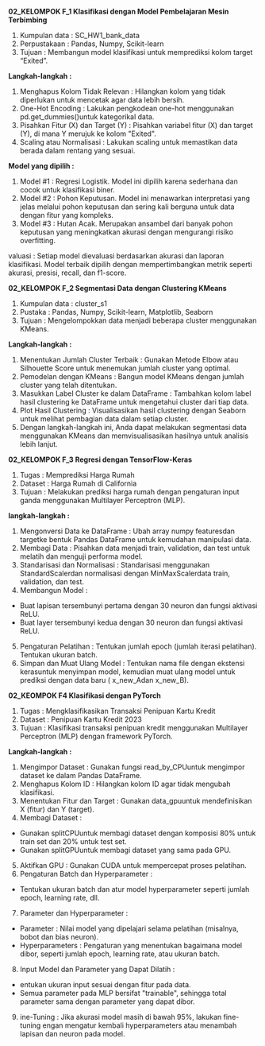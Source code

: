 **02_KELOMPOK F_1 Klasifikasi dengan Model Pembelajaran Mesin Terbimbing**
1.  Kumpulan data : SC_HW1_bank_data
2.  Perpustakaan : Pandas, Numpy, Scikit-learn
3.  Tujuan : Membangun model klasifikasi untuk memprediksi kolom target 
    “Exited”.

**Langkah-langkah :**
1.  Menghapus Kolom Tidak Relevan : Hilangkan kolom yang tidak diperlukan 
    untuk mencetak agar data lebih bersih.
2.  One-Hot Encoding : Lakukan pengkodean one-hot menggunakan 
    pd.get_dummies()untuk kategorikal data.
3.  Pisahkan Fitur (X) dan Target (Y) : Pisahkan variabel fitur (X) dan 
    target (Y), di mana Y merujuk ke kolom "Exited".
4.  Scaling atau Normalisasi : Lakukan scaling untuk memastikan data berada 
    dalam rentang yang sesuai.

**Model yang dipilih :**
1.  Model #1 : Regresi Logistik. Model ini dipilih karena sederhana dan 
    cocok untuk klasifikasi biner.
2.  Model #2 : Pohon Keputusan. Model ini menawarkan interpretasi yang 
    jelas 
    melalui pohon keputusan dan sering kali berguna untuk data dengan fitur 
    yang kompleks.
3.  Model #3 : Hutan Acak. Merupakan ansambel dari banyak pohon keputusan 
    yang meningkatkan akurasi dengan mengurangi risiko overfitting.
    
valuasi : Setiap model dievaluasi berdasarkan akurasi dan laporan klasifikasi. Model terbaik dipilih dengan mempertimbangkan metrik seperti akurasi, presisi, recall, dan f1-score.

**02_KELOMPOK F_2 Segmentasi Data dengan Clustering KMeans**
1.  Kumpulan data : cluster_s1
2.  Pustaka : Pandas, Numpy, Scikit-learn, Matplotlib, Seaborn
3.  Tujuan : Mengelompokkan data menjadi beberapa cluster menggunakan 
    KMeans.

**Langkah-langkah :**

1.  Menentukan Jumlah Cluster Terbaik : Gunakan Metode Elbow atau 
    Silhouette 
    Score untuk menemukan jumlah cluster yang optimal.
2.  Pemodelan dengan KMeans : Bangun model KMeans dengan jumlah cluster 
    yang telah ditentukan.
3.  Masukkan Label Cluster ke dalam DataFrame : Tambahkan kolom label hasil 
    clustering ke DataFrame untuk mengetahui cluster dari tiap data.
4.  Plot Hasil Clustering : Visualisasikan hasil clustering dengan Seaborn 
    untuk melihat pembagian data dalam setiap cluster.
5.  Dengan langkah-langkah ini, Anda dapat melakukan segmentasi data 
    menggunakan KMeans dan memvisualisasikan hasilnya untuk analisis lebih 
    lanjut.

**02_KELOMPOK F_3 Regresi dengan TensorFlow-Keras**
1.  Tugas : Memprediksi Harga Rumah
2.  Dataset : Harga Rumah di California
3.  Tujuan : Melakukan prediksi harga rumah dengan pengaturan input ganda 
    menggunakan Multilayer Perceptron (MLP).

**langkah-langkah :**
1.  Mengonversi Data ke DataFrame : Ubah array numpy featuresdan targetke 
    bentuk Pandas DataFrame untuk kemudahan manipulasi data.
2.  Membagi Data : Pisahkan data menjadi train, validation, dan test untuk 
    melatih dan menguji performa model.
3.  Standarisasi dan Normalisasi : Standarisasi menggunakan 
    StandardScalerdan normalisasi dengan MinMaxScalerdata train, 
    validation, dan test.
4.  Membangun Model :
   -  Buat lapisan tersembunyi pertama dengan 30 neuron dan fungsi aktivasi 
      ReLU.
   -  Buat layer tersembunyi kedua dengan 30 neuron dan fungsi aktivasi ReLU.
5.  Pengaturan Pelatihan :
    Tentukan jumlah epoch (jumlah iterasi pelatihan).
    Tentukan ukuran batch.
6.  Simpan dan Muat Ulang Model : Tentukan nama file dengan ekstensi 
    kerasuntuk menyimpan model, kemudian muat ulang model untuk prediksi 
    dengan data baru ( x_new_Adan x_new_B).

**02_KEOMPOK F4 Klasifikasi dengan PyTorch**
1.  Tugas : Mengklasifikasikan Transaksi Penipuan Kartu Kredit
2.  Dataset : Penipuan Kartu Kredit 2023
3.  Tujuan : Klasifikasi transaksi penipuan kredit menggunakan Multilayer 
    Perceptron (MLP) dengan framework PyTorch.

**Langkah-langkah :**
1.  Mengimpor Dataset : Gunakan fungsi read_by_CPUuntuk mengimpor dataset ke 
    dalam Pandas DataFrame.
2.  Menghapus Kolom ID : Hilangkan kolom ID agar tidak mengubah klasifikasi.
3.  Menentukan Fitur dan Target : Gunakan data_gpuuntuk mendefinisikan X 
    (fitur) dan Y (target).
4.  Membagi Dataset :
   -  Gunakan splitCPUuntuk membagi dataset dengan komposisi 80% untuk train 
      set dan 20% untuk test set.
   -  Gunakan splitGPUuntuk membagi dataset yang sama pada GPU.
5.  Aktifkan GPU : Gunakan CUDA untuk mempercepat proses pelatihan.
6.  Pengaturan Batch dan Hyperparameter :
   -  Tentukan ukuran batch dan atur model hyperparameter seperti jumlah 
      epoch, learning rate, dll.
7.  Parameter dan Hyperparameter :
   -  Parameter : Nilai model yang dipelajari selama pelatihan (misalnya, 
      bobot dan bias neuron).
   -  Hyperparameters : Pengaturan yang menentukan bagaimana model dibor, 
      seperti jumlah epoch, learning rate, atau ukuran batch.
8.  Input Model dan Parameter yang Dapat Dilatih :
   -  entukan ukuran input sesuai dengan fitur pada data.
   -  Semua parameter pada MLP bersifat "trainable", sehingga total 
      parameter sama dengan parameter yang dapat dibor.
9.  ine-Tuning : Jika akurasi model masih di bawah 95%, lakukan fine-tuning 
    engan mengatur kembali hyperparameters atau menambah lapisan dan neuron 
    pada model.
